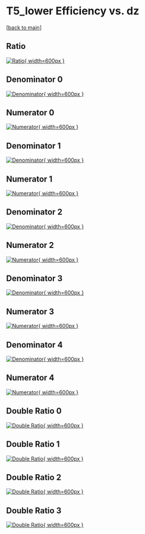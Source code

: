 # T5_lower Efficiency vs. dz

[[back to main](./)]



## Ratio

[![Ratio](../mtv/var/T5_lower_base_0_0_eff_dz.png){ width=600px }](../mtv/var/T5_lower_base_0_0_eff_dz.pdf)

## Denominator 0

[![Denominator](../mtv/den/T5_lower_base_0_0_eff_dz_den0.png){ width=600px }](../mtv/den/T5_lower_base_0_0_eff_dz_den0.pdf)

## Numerator 0

[![Numerator](../mtv/num/T5_lower_base_0_0_eff_dz_num0.png){ width=600px }](../mtv/num/T5_lower_base_0_0_eff_dz_num0.pdf)

## Denominator 1

[![Denominator](../mtv/den/T5_lower_base_0_0_eff_dz_den1.png){ width=600px }](../mtv/den/T5_lower_base_0_0_eff_dz_den1.pdf)

## Numerator 1

[![Numerator](../mtv/num/T5_lower_base_0_0_eff_dz_num1.png){ width=600px }](../mtv/num/T5_lower_base_0_0_eff_dz_num1.pdf)

## Denominator 2

[![Denominator](../mtv/den/T5_lower_base_0_0_eff_dz_den2.png){ width=600px }](../mtv/den/T5_lower_base_0_0_eff_dz_den2.pdf)

## Numerator 2

[![Numerator](../mtv/num/T5_lower_base_0_0_eff_dz_num2.png){ width=600px }](../mtv/num/T5_lower_base_0_0_eff_dz_num2.pdf)

## Denominator 3

[![Denominator](../mtv/den/T5_lower_base_0_0_eff_dz_den3.png){ width=600px }](../mtv/den/T5_lower_base_0_0_eff_dz_den3.pdf)

## Numerator 3

[![Numerator](../mtv/num/T5_lower_base_0_0_eff_dz_num3.png){ width=600px }](../mtv/num/T5_lower_base_0_0_eff_dz_num3.pdf)

## Denominator 4

[![Denominator](../mtv/den/T5_lower_base_0_0_eff_dz_den4.png){ width=600px }](../mtv/den/T5_lower_base_0_0_eff_dz_den4.pdf)

## Numerator 4

[![Numerator](../mtv/num/T5_lower_base_0_0_eff_dz_num4.png){ width=600px }](../mtv/num/T5_lower_base_0_0_eff_dz_num4.pdf)

## Double Ratio 0

[![Double Ratio](../mtv/ratio/T5_lower_base_0_0_eff_dz_ratio0.png){ width=600px }](../mtv/ratio/T5_lower_base_0_0_eff_dz_ratio0.pdf)

## Double Ratio 1

[![Double Ratio](../mtv/ratio/T5_lower_base_0_0_eff_dz_ratio1.png){ width=600px }](../mtv/ratio/T5_lower_base_0_0_eff_dz_ratio1.pdf)

## Double Ratio 2

[![Double Ratio](../mtv/ratio/T5_lower_base_0_0_eff_dz_ratio2.png){ width=600px }](../mtv/ratio/T5_lower_base_0_0_eff_dz_ratio2.pdf)

## Double Ratio 3

[![Double Ratio](../mtv/ratio/T5_lower_base_0_0_eff_dz_ratio3.png){ width=600px }](../mtv/ratio/T5_lower_base_0_0_eff_dz_ratio3.pdf)

